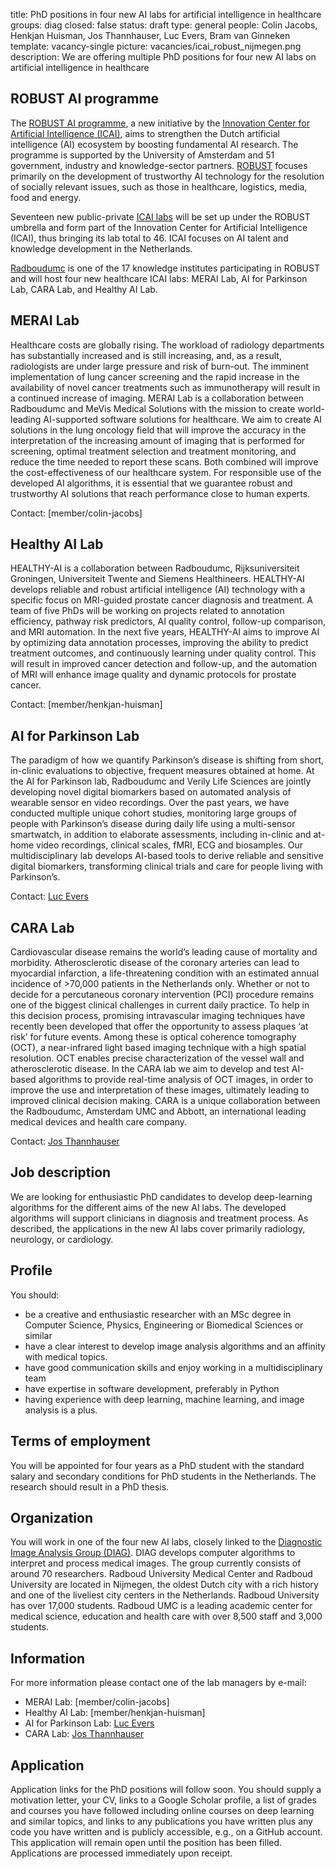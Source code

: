 title: PhD positions in four new AI labs for artificial intelligence in healthcare
groups: diag
closed: false
status: draft
type: general 
people: Colin Jacobs, Henkjan Huisman, Jos Thannhauser, Luc Evers, Bram van Ginneken
template: vacancy-single
picture: vacancies/icai_robust_nijmegen.png
description: We are offering multiple PhD positions for four new AI labs on artificial intelligence in healthcare

## ROBUST AI programme
The [ROBUST AI programme](https://icai.ai/ltp-robust/), a new initiative by the [Innovation Center for Artificial Intelligence (ICAI)](https://icai.ai/), aims to strengthen the Dutch artificial intelligence (AI) ecosystem by boosting fundamental AI research. The programme is supported by the University of Amsterdam and 51 government, industry and knowledge-sector partners. [ROBUST](https://icai.ai/ltp-robust/) focuses primarily on the development of trustworthy AI technology for the resolution of socially relevant issues, such as those in healthcare, logistics, media, food and energy.

Seventeen new public-private [ICAI labs](https://icai.ai/locations/) will be set up under the ROBUST umbrella and form part of the Innovation Center for Artificial Intelligence (ICAI), thus bringing its lab total to 46. ICAI focuses on AI talent and knowledge development in the Netherlands.

[Radboudumc](https://www.radboudumc.nl/) is one of the 17 knowledge institutes participating in ROBUST and will host four new healthcare ICAI labs: MERAI Lab, AI for Parkinson Lab, CARA Lab, and Healthy AI Lab.

## MERAI Lab
Healthcare costs are globally rising. The workload of radiology departments has substantially increased and is still increasing, and, as a result, radiologists are under large pressure and risk of burn-out. The imminent implementation of lung cancer screening and the rapid increase in the availability of novel cancer treatments such as immunotherapy will result in a continued increase of imaging. MERAI Lab is a collaboration between Radboudumc and MeVis Medical Solutions with the mission to create world-leading AI-supported software solutions for healthcare.  We aim to create AI solutions in the lung oncology field that will improve the accuracy in the interpretation of the increasing amount of imaging that is performed for screening, optimal treatment selection and treatment monitoring, and reduce the time needed to report these scans. Both combined will improve the cost-effectiveness of our healthcare system. For responsible use of the developed AI algorithms, it is essential that we guarantee robust and trustworthy AI solutions that reach performance close to human experts.

Contact: [member/colin-jacobs]

## Healthy AI Lab
HEALTHY-AI is a collaboration between Radboudumc, Rijksuniversiteit Groningen, Universiteit Twente and Siemens Healthineers. HEALTHY-AI develops reliable and robust artificial intelligence (AI) technology with a specific focus on MRI-guided prostate cancer diagnosis and treatment. A team of five PhDs will be working on projects related to annotation efficiency, pathway risk predictors, AI quality control, follow-up comparison, and MRI automation. In the next five years, HEALTHY-AI aims to improve AI by optimizing data annotation processes, improving the ability to predict treatment outcomes, and continuously learning under quality control. This will result in improved cancer detection and follow-up, and the automation of MRI will enhance image quality and dynamic protocols for prostate cancer.

Contact: [member/henkjan-huisman]

## AI for Parkinson Lab
The paradigm of how we quantify Parkinson’s disease is shifting from short, in-clinic evaluations to objective, frequent measures obtained at home. At the AI for Parkinson lab, Radboudumc and Verily Life Sciences are jointly developing novel digital biomarkers based on automated analysis of wearable sensor en video recordings. Over the past years, we have conducted multiple unique cohort studies, monitoring large groups of people with Parkinson’s disease during daily life using a multi-sensor smartwatch, in addition to elaborate assessments, including in-clinic and at-home video recordings, clinical scales, fMRI, ECG and biosamples. Our multidisciplinary lab develops AI-based tools to derive reliable and sensitive digital biomarkers, transforming clinical trials and care for people living with Parkinson’s. 

Contact: [Luc Evers](mailto:luc.evers@radboudumc.nl)

## CARA Lab
Cardiovascular disease remains the world’s leading cause of mortality and morbidity. Atherosclerotic disease of the coronary arteries can lead to myocardial infarction, a life-threatening condition with an estimated annual incidence of >70,000 patients in the Netherlands only. Whether or not to decide for a percutaneous coronary intervention (PCI) procedure remains one of the biggest clinical challenges in current daily practice. To help in this decision process, promising intravascular imaging techniques have recently been developed that offer the opportunity to assess plaques ‘at risk’ for future events. Among these is optical coherence tomography (OCT), a near-infrared light based imaging technique with a high spatial resolution. OCT enables precise characterization of the vessel wall and atherosclerotic disease. In the CARA lab we aim to develop and test AI-based algorithms to provide real-time analysis of OCT images, in order to improve the use and interpretation of these images, ultimately leading to improved clinical decision making. CARA is a unique collaboration between the Radboudumc, Amsterdam UMC and Abbott, an international leading medical devices and health care company.

Contact: [Jos Thannhauser](mailto:jos.thannhauser@radboudumc.nl)


## Job description
We are looking for enthusiastic PhD candidates to develop deep-learning algorithms for the different aims of the new AI labs. The developed algorithms will support clinicians in diagnosis and treatment process. As described, the applications in the new AI labs cover primarily radiology, neurology, or cardiology.

## Profile
You should:

* be a creative and enthusiastic researcher with an MSc degree in Computer Science, Physics, Engineering or Biomedical Sciences or similar
* have a clear interest to develop image analysis algorithms and an affinity with medical topics. 
* have good communication skills and enjoy working in a multidisciplinary team
* have expertise in software development, preferably in Python
* having experience with deep learning, machine learning, and image analysis is a plus. 

## Terms of employment
You will be appointed for four years as a PhD student with the standard salary and secondary conditions for PhD students in the Netherlands. The research should result in a PhD thesis.

## Organization
You will work in one of the four new AI labs, closely linked to the [Diagnostic Image Analysis Group (DIAG)](https://www.diagnijmegen.nl/). DIAG develops computer algorithms to interpret and process medical images. The group currently consists of around 70 researchers. Radboud University Medical Center and Radboud University are located in Nijmegen, the oldest Dutch city with a rich history and one of the liveliest city centers in the Netherlands. Radboud University has over 17,000 students. Radboud UMC is a leading academic center for medical science, education and health care with over 8,500 staff and 3,000 students.

## Information
For more information please contact one of the lab managers by e-mail:

* MERAI Lab: [member/colin-jacobs]
* Healthy AI Lab: [member/henkjan-huisman]
* AI for Parkinson Lab: [Luc Evers](mailto:luc.evers@radboudumc.nl)
* CARA Lab: [Jos Thannhauser](mailto:jos.thannhauser@radboudumc.nl)

## Application
Application links for the PhD positions will follow soon. You should supply a motivation letter, your CV, links to a Google Scholar profile, a list of grades and courses you have followed including online courses on deep learning and similar topics, and links to any publications you have written plus any code you have written and is publicly accessible, e.g., on a GitHub account. This application will remain open until the position has been filled. Applications are processed immediately upon receipt. 
